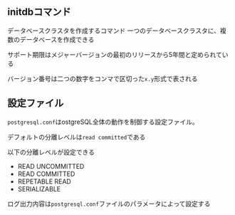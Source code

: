 

## initdbコマンド
データベースクラスタを作成するコマンド
一つのデータベースクラスタに、複数のデータベースを作成できる

サポート期限はメジャーバージョンの最初のリリースから5年間と定められている

バージョン番号は二つの数字をコンマで区切った`x.y`形式で表される

## 設定ファイル

`postgresql.conf`はostgreSQL全体の動作を制御する設定ファイル。

デフォルトの分離レベルは`read committed`である

以下の分離レベルが設定できる
 - READ UNCOMMITTED
 - READ COMMITTED
 - REPETABLE READ
 - SERIALIZABLE

ログ出力内容は`postgresql.conf`ファイルのパラメータによって設定する